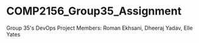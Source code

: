 # COMP2156_Group35_Assignment
Group 35's DevOps Project Members:
Roman Ekhsani,
Dheeraj Yadav,
Elle Yates